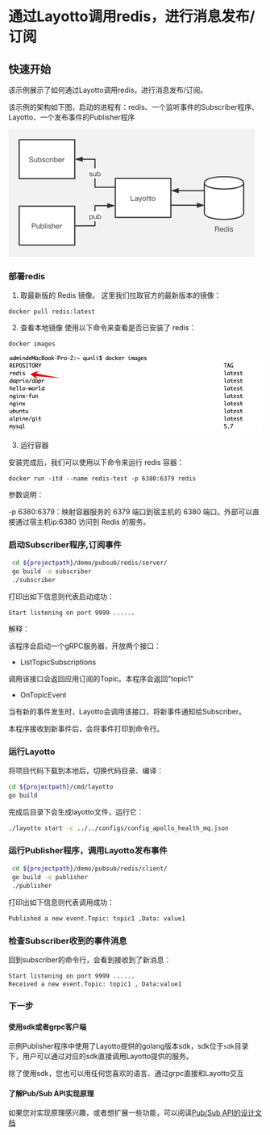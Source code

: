 # 通过Layotto调用redis，进行消息发布/订阅

## 快速开始

该示例展示了如何通过Layotto调用redis，进行消息发布/订阅。

该示例的架构如下图，启动的进程有：redis、一个监听事件的Subscriber程序、Layotto、一个发布事件的Publisher程序

![img_1.png](../../../../img/mq/start/img_1.png)
### 部署redis

1. 取最新版的 Redis 镜像。
这里我们拉取官方的最新版本的镜像：

```shell
docker pull redis:latest
```

2. 查看本地镜像
   使用以下命令来查看是否已安装了 redis：

```shell
docker images
```
![img.png](../../../../img/mq/start/img.png)

3. 运行容器

安装完成后，我们可以使用以下命令来运行 redis 容器：

```shell
docker run -itd --name redis-test -p 6380:6379 redis
```

参数说明：

-p 6380:6379：映射容器服务的 6379 端口到宿主机的 6380 端口。外部可以直接通过宿主机ip:6380 访问到 Redis 的服务。

### 启动Subscriber程序,订阅事件
```bash
 cd ${projectpath}/demo/pubsub/redis/server/
 go build -o subscriber
 ./subscriber
```
打印出如下信息则代表启动成功：

```shell
Start listening on port 9999 ...... 

```

解释：

该程序会启动一个gRPC服务器，开放两个接口：

- ListTopicSubscriptions

调用该接口会返回应用订阅的Topic。本程序会返回"topic1"

- OnTopicEvent

当有新的事件发生时，Layotto会调用该接口，将新事件通知给Subscriber。

本程序接收到新事件后，会将事件打印到命令行。

### 运行Layotto

将项目代码下载到本地后，切换代码目录、编译：

```bash
cd ${projectpath}/cmd/layotto
go build
```

完成后目录下会生成layotto文件，运行它：

```bash
./layotto start -c ../../configs/config_apollo_health_mq.json
```

### 运行Publisher程序，调用Layotto发布事件

```bash
 cd ${projectpath}/demo/pubsub/redis/client/
 go build -o publisher
 ./publisher
```

打印出如下信息则代表调用成功：

```bash
Published a new event.Topic: topic1 ,Data: value1 
```

### 检查Subscriber收到的事件消息

回到subscriber的命令行，会看到接收到了新消息：
```shell
Start listening on port 9999 ...... 
Received a new event.Topic: topic1 , Data:value1 
```

### 下一步
#### 使用sdk或者grpc客户端
示例Publisher程序中使用了Layotto提供的golang版本sdk，sdk位于`sdk`目录下，用户可以通过对应的sdk直接调用Layotto提供的服务。

除了使用sdk，您也可以用任何您喜欢的语言、通过grpc直接和Layotto交互

#### 了解Pub/Sub API实现原理

如果您对实现原理感兴趣，或者想扩展一些功能，可以阅读[Pub/Sub API的设计文档](../../design/pubsub/pubsub-api-and-compability-with-dapr-component.md)